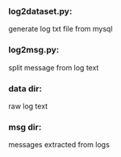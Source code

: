 ### log2dataset.py:	

generate log txt file from mysql

### log2msg.py:		

split message from log text

### data dir:			

raw log text

### msg dir:			

messages extracted from logs	
